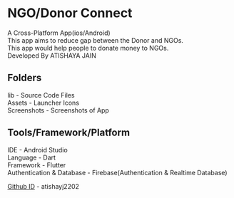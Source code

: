 # NGO/Donor Connect

A Cross-Platform App(ios/Android)\
This app aims to reduce gap between the Donor and NGOs.\
This app would help people to donate money to NGOs.\
Developed By ATISHAYA JAIN

## Folders
lib - Source Code Files\
Assets - Launcher Icons\
Screenshots - Screenshots of App

## Tools/Framework/Platform
IDE - Android Studio\
Language - Dart\
Framework - Flutter\
Authentication & Database - Firebase(Authentication & Realtime Database)

[Github ID](https://github.com/atishayj2202) - atishayj2202
